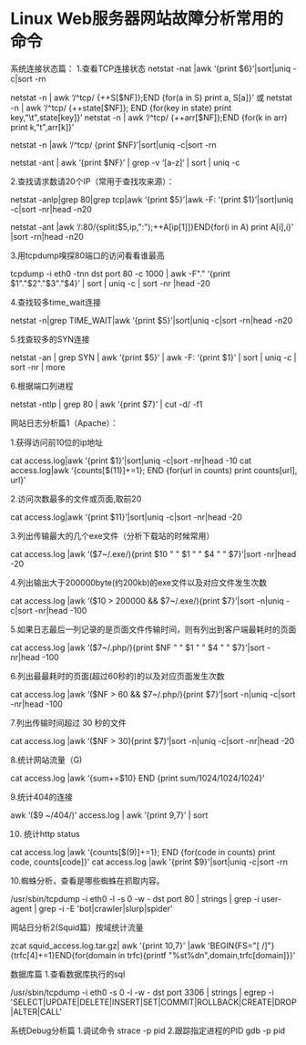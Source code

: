 # Linux Web服务器网站故障分析常用的命令

系统连接状态篇：
1.查看TCP连接状态
netstat -nat |awk ‘{print $6}’|sort|uniq -c|sort -rn

netstat -n | awk ‘/^tcp/ {++S[$NF]};END {for(a in S) print a, S[a]}’ 或
netstat -n | awk ‘/^tcp/ {++state[$NF]}; END {for(key in state) print key,"\t",state[key]}’
netstat -n | awk ‘/^tcp/ {++arr[$NF]};END {for(k in arr) print k,"t",arr[k]}’

netstat -n |awk ‘/^tcp/ {print $NF}’|sort|uniq -c|sort -rn

netstat -ant | awk ‘{print $NF}’ | grep -v ‘[a-z]‘ | sort | uniq -c

 

2.查找请求数请20个IP（常用于查找攻来源）：

netstat -anlp|grep 80|grep tcp|awk ‘{print $5}’|awk -F: ‘{print $1}’|sort|uniq -c|sort -nr|head -n20

netstat -ant |awk ‘/:80/{split($5,ip,":");++A[ip[1]]}END{for(i in A) print A[i],i}’ |sort -rn|head -n20

3.用tcpdump嗅探80端口的访问看看谁最高

tcpdump -i eth0 -tnn dst port 80 -c 1000 | awk -F"." ‘{print $1"."$2"."$3"."$4}’ | sort | uniq -c | sort -nr |head -20

4.查找较多time_wait连接

netstat -n|grep TIME_WAIT|awk ‘{print $5}’|sort|uniq -c|sort -rn|head -n20

5.找查较多的SYN连接

netstat -an | grep SYN | awk ‘{print $5}’ | awk -F: ‘{print $1}’ | sort | uniq -c | sort -nr | more

6.根据端口列进程

netstat -ntlp | grep 80 | awk ‘{print $7}’ | cut -d/ -f1

 

网站日志分析篇1（Apache）：

1.获得访问前10位的ip地址

cat access.log|awk ‘{print $1}’|sort|uniq -c|sort -nr|head -10
cat access.log|awk ‘{counts[$(11)]+=1}; END {for(url in counts) print counts[url], url}’

2.访问次数最多的文件或页面,取前20

cat access.log|awk ‘{print $11}’|sort|uniq -c|sort -nr|head -20

3.列出传输最大的几个exe文件（分析下载站的时候常用）

cat access.log |awk ‘($7~/.exe/){print $10 " " $1 " " $4 " " $7}’|sort -nr|head -20

4.列出输出大于200000byte(约200kb)的exe文件以及对应文件发生次数

cat access.log |awk ‘($10 > 200000 && $7~/.exe/){print $7}’|sort -n|uniq -c|sort -nr|head -100

5.如果日志最后一列记录的是页面文件传输时间，则有列出到客户端最耗时的页面

cat access.log |awk ‘($7~/.php/){print $NF " " $1 " " $4 " " $7}’|sort -nr|head -100

6.列出最最耗时的页面(超过60秒的)的以及对应页面发生次数

cat access.log |awk ‘($NF > 60 && $7~/.php/){print $7}’|sort -n|uniq -c|sort -nr|head -100

7.列出传输时间超过 30 秒的文件

cat access.log |awk ‘($NF > 30){print $7}’|sort -n|uniq -c|sort -nr|head -20

8.统计网站流量（G)

cat access.log |awk ‘{sum+=$10} END {print sum/1024/1024/1024}’

9.统计404的连接

awk ‘($9 ~/404/)’ access.log | awk ‘{print $9,$7}’ | sort

10. 统计http status

cat access.log |awk ‘{counts[$(9)]+=1}; END {for(code in counts) print code, counts[code]}'
cat access.log |awk '{print $9}'|sort|uniq -c|sort -rn

10.蜘蛛分析，查看是哪些蜘蛛在抓取内容。

/usr/sbin/tcpdump -i eth0 -l -s 0 -w - dst port 80 | strings | grep -i user-agent | grep -i -E 'bot|crawler|slurp|spider'

网站日分析2(Squid篇）按域统计流量

zcat squid_access.log.tar.gz| awk '{print $10,$7}' |awk 'BEGIN{FS="[ /]"}{trfc[$4]+=$1}END{for(domain in trfc){printf "%st%dn",domain,trfc[domain]}}'

数据库篇
1.查看数据库执行的sql

/usr/sbin/tcpdump -i eth0 -s 0 -l -w - dst port 3306 | strings | egrep -i 'SELECT|UPDATE|DELETE|INSERT|SET|COMMIT|ROLLBACK|CREATE|DROP|ALTER|CALL'

系统Debug分析篇
1.调试命令
strace -p pid
2.跟踪指定进程的PID
gdb -p pid

